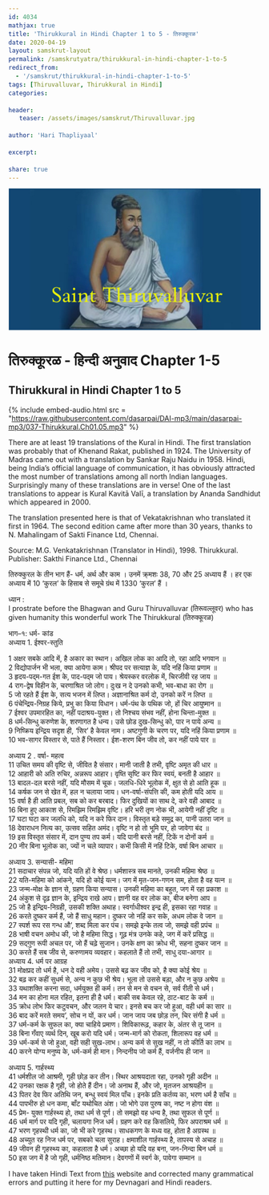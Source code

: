```yaml
---    
id: 4034    
mathjax: true    
title: 'Thirukkural in Hindi Chapter 1 to 5 - तिरुक्कूरळ'    
date: 2020-04-19    
layout: samskrut-layout 
permalink: /samskrutyatra/thirukkural-in-hindi-chapter-1-to-5
redirect_from: 
  - '/samskrut/thirukkural-in-hindi-chapter-1-to-5'
tags: [Thiruvalluvar, Thirukkural in Hindi]    
categories:    
    
header:    
   teaser: /assets/images/samskrut/Thiruvalluvar.jpg    
    
author: 'Hari Thapliyaal'    
    
excerpt:    
    
share: true    
---    
```

    
![](/assets/images/samskrut/Thiruvalluvar.jpg)    
    
# तिरुक्कूरळ - हिन्दी अनुवाद Chapter 1-5  
## Thirukkural in Hindi Chapter 1 to 5     
    
{% include embed-audio.html src = "https://raw.githubusercontent.com/dasarpai/DAI-mp3/main/dasarpai-mp3/037-Thirukkural.Ch01.05.mp3" %}     
    
There are at least 19 translations of the Kural in Hindi. The first translation was probably that of Khenand Rakat, published in 1924. The University of Madras came out with a translation by Sankar Raju Naidu in 1958. Hindi, being India’s official language of communication, it has obviously attracted the most number of translations among all north Indian languages. Surprisingly many of these translations are in verse! One of the last translations to appear is Kural Kavitā Valī, a translation by Ananda Sandhidut which appeared in 2000.    
    
The translation presented here is that of Vekatakrishnan who translated it first in 1964. The second edition came after more than 30 years, thanks to N. Mahalingam of Sakti Finance Ltd, Chennai.    
     
Source: M.G. Venkatakrishnan (Translator in Hindi), 1998. Thirukkural. Publisher: Sakthi Finance Ltd., Chennai    
    
तिरुक्कुरल के तीन भाग हैं- धर्म, अर्थ और काम । उनमें क्र्मशः 38, 70 और 25 अध्याय हैं । हर एक अध्याय में 10 ‘कुरल’ के हिसाब से समूचे ग्रंथ में 1330 ‘कुरल’ हैं ।    
    
ध्यान :     
I prostrate before the Bhagwan and Guru Thiruvalluvar (तिरूवल्लूवर)  who has given humanity this wonderful work The Thirukkural (तिरुक्कूरळ)    
    
भाग–१: धर्म- कांड    
अध्याय 1. ईश्वर-स्तुति    
    
1 अक्षर सबके आदि में, है अकार का स्थान।  अखिल लोक का आदि तो, रहा आदि भगवान ॥    
2 विद्योपार्जन भी भला, क्या आयेगा काम। श्रीपद पर सत्याज्ञ के, यदि नहिं किया प्रणाम ॥    
3 हृदय-पद्‍म-गत ईश के, पाद-पद्‍म जो पाय। श्रेयस्कर वरलोक में, चिरजीवी रह जाय ॥    
4 राग-द्वेष विहीन के, चरणाश्रित जो लोग। दुःख न दे उनको कभी, भव-बाधा का रोग ॥    
5 जो रहते हैं ईश के, सत्य भजन में लिप्त। अज्ञानाश्रित कर्म दो, उनको करें न लिप्त ॥    
6 पंचेन्द्रिय-निग्रह किये, प्रभु का किया विधान। धर्म-पंथ के पथिक जो, हों चिर आयुष्मान ॥    
7 ईश्वर उपमारहित का, नहीं पदाश्रय-युक्त। तो निश्चय संभव नहीं, होना चिन्ता-मुक्त ॥    
8 धर्म-सिन्धु करुणेश के, शरणागत है धन्य। उसे छोड दुख-सिन्धु को, पार‍ न पाये अन्य ॥    
9 निष्क्रिय इन्द्रिय सदृश ही, ‘सिर’ है केवल नाम। अष्टगुणी के चरण पर, यदि नहिं किया प्रणाम ॥    
10 भव-सागर विस्तार से, पाते हैं निस्तार। ईश-शरण बिन जीव तो, कर नहीं पाये पार ॥    
    
अध्याय 2 . वर्षा- महत्व    
11 उचित समय की वृष्टि से, जीवित है संसार। मानी जाती है तभी, वृष्टि अमृत की धार ॥    
12 आहारी को अति रुचिर‍, अन्नरूप आहार। वृष्ति सृष्टि कर फिर स्वयं, बनती है आहार ॥    
13 बादल-दल बरसे नहीं, यदि मौसम में चूक। जलधि-धिरे भूलोक में, क्षुत से हो आति हूक ॥    
14 कर्षक जन से खेत में, हल न चलाया जाय। धन-वर्षा-संपत्ति की, कम होती यदि आय ॥    
15 वर्षा है ही आति प्रबल, सब को कर बरबाद। फिर दुखियों का साथ दे, करे वही आबाद ॥    
16 बिना हुए आकाश से, रिमझिम रिमझिम वृष्टि। हरि भरी तृण नोक भी, आयेगी नहीं दृष्टि ॥    
17 घटा घटा कर जल‍धि को, यदि न करे फिर दान। विस्तृत बड़े समुद्र का, पानी उतरा जान ॥    
18 देवाराधन नित्य का, उत्सव सहित अमंद। वृष्टि न हो तो भूमि पर, हो जावेगा बंद ॥    
19 इस विस्तृत संसार में, दान पुण्य तप कर्म। यदि पानी बरसे नहीं, टिकें न दोनों कर्म ॥    
20 नीर बिना भूलोक का, ज्यों न चले व्यापार। कभी किसी में नहिं टिके, वर्षा बिन आचार ॥    
    
अध्याय 3. सन्यासी- महिमा    
21 सदाचार संपन्न जो, यदि यति हों वे श्रेष्ठ। धर्मशास्त्र सब मानते, उनकी महिमा श्रेष्ठ ॥    
22 यति-महिमा को आंकने, यदि हो कोई यत्न। जग में मृत-जन-गणन सम, होता है वह यत्न ॥    
23 जन्म-मोक्ष के ज्ञान से, ग्रहण किया सन्यास। उनकी महिमा का बहुत, जग में रहा प्रकाश ॥    
24 अंकुश से दृढ़ ज्ञान के, इन्द्रिय राखे आप। ज्ञानी वह वर लोक का, बीज बनेगा आप ॥    
25 जो है इन्द्रिय-निग्रही, उसकी शक्ति अथाह। स्वर्गाधीश्वर इन्द्र ही, इसका रहा गवाह ॥    
26 करते दुष्कर कर्म हैं, जो हैं साधु महान। दुष्कर जो नहिं कर सके, अधम लोक वे जान ॥    
27 स्पर्श रूप रस गन्ध औ’, शब्द मिला कर पंच। समझे इन्के तत्व जो, समझे वही प्रपंच ॥    
28 भाषी वचन अमोध की, जो है महिमा सिद्ध। गूढ़ मंत्र उनके कहे, जग में करें प्रसिद्ध ॥    
29 सद्गुण रूपी अचल पर, जो हैं चढ़े सुजान। उनके क्षण का क्रोध भी, सहना दुष्कर जान ॥    
30 करते हैं सब जीव से, करुणामय व्यवहार। कहलाते हैं तो तभी, साधु दया-आगार ॥    
अध्याय 4. धर्म पर आग्रह    
31 मोक्षप्रद तो धर्म है, धन दे वही अमेय। उससे बढ़ कर जीव को, है क्या कोई श्रेय ॥    
32 बढ़ कर कहीं सुधर्म से, अन्य न कुछ भी श्रेय। भूला तो उससे बड़ा, और न कुछ अश्रेय ॥    
33 यथाशक्ति करना सदा, धर्मयुक्त ही कर्म। तन से मन से वचन से, सर्व रीती से धर्म।    
34 मन का होना मल रहित, इतना ही है धर्म। बाकी सब केवल रहे, ठाट-बाट के कर्म ॥    
35 क्रोध लोभ फिर कटुवचन, और जलन ये चार। इनसे बच कर जो हुआ, वही धर्म का सार ॥    
36 बाद करें मरते समय’, सोच न यों, कर धर्म। जान जाय जब छोड़ तन, चिर संगी है धर्म ॥    
37 धर्म-कर्म के सुफल का, क्या चाहिये प्रमाण। शिविकारूढ़, कहार के, अंतर से तू जान ॥    
38 बिना गँवाए व्यर्थ दिन, खूब करो यदि धर्म। जन्म-मार्ग को रोकता, शिलारूप वह धर्म ॥    
39 धर्म-कर्म से जो हुआ, वही सही सुख-लाभ। अन्य कर्म से सुख नहीं, न तो कीर्ति का लाभ ॥    
40 करने योग्य मनुष्य के, धर्म-कर्म ही मान। निन्दनीय जो कर्म हैं, वर्जनीय ही जान ॥    
    
अध्याय 5. गार्हस्थ्य    
41 धर्मशील जो आश्रमी, गृही छोड़ कर तीन। स्थिर आश्रयदाता रहा, उनको गृही अदीन ॥    
42 उनका रक्षक है गृही, जो होते हैं दीन। जो अनाथ हैं, और जो, मृतजन आश्रयहीन ॥    
43 पितर देव फिर अतिथि जन, बन्धु स्वयं मिल पाँच। इनके प्रति कर्तव्य का, भरण धर्म है साँच ॥    
44 पापभीरु हो धन कमा, बाँट यथोचित अंश। जो भोगे उस पुरुष का, नष्ट न होगा वंश ॥    
45 प्रेम- युक्त गार्हस्थ्य हो, तथा धर्म से पूर्ण। तो समझो वह धन्य है, तथा सुफल से पूर्ण ॥    
46 धर्म मार्ग पर यदि गृही, चलायगा निज धर्म। ग्रहण करे वह किसलिये, फिर अपराश्रम धर्म ॥    
47 भरण गृहस्थी धर्म का, जो भी करे गृहस्थ। साधकगण के मध्य वह, होता है अग्रस्थ ॥    
48 अच्युत रह निज धर्म पर, सबको चला सुराह। क्षमाशील गार्हस्थ्य है, तापस्य से अचाह ॥    
49 जीवन ही गृहस्थ्य का, कहलाता है धर्म। अच्छा हो यदि वह बना, जन-निन्दा बिन धर्म ॥    
50 इस जग में है जो गृही, धर्मनिष्ठ मतिमान। देवगणों में स्वर्ग के, पावेगा सम्मान ॥    
    
    
I have taken Hindi Text from [this](https://www.geocities.ws/nvkashraf/kur-hind/Hin12.htm) website and corrected many grammatical errors and putting it here for my Devnagari and Hindi readers.    
    
